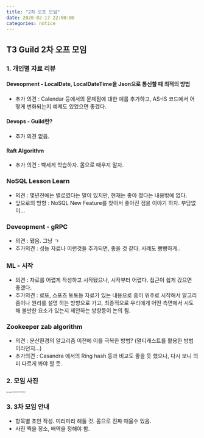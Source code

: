 ```yaml
---
title: "2차 오프 모임"
date: 2020-02-17 22:00:00
categories: notice
---
```






## T3 Guild 2차 오프 모임



### 1. 개인별 자료 리뷰

#### Deveopment - LocalDate, LocalDateTime을 Json으로 통신할 때 최적의 방법

- 추가 의견 : Calendar 등에서의 문제점에 대한 예를 추가하고, AS-IS 코드에서 어떻게 변화되는지 예제도 있었으면 좋겠다.



#### Devops - Guild란?

- 추가 의견 없음.



#### Raft Algorithm

- 추가 의견 : 빡세게 학습하자. 몸으로 때우지 말자.



### NoSQL Lesson Learn

- 의견 : 몇년전에는 별로였다는 말이 있지만, 현재는 좋아 졌다는 내용밖에 없다.
- 앞으로의 방향 : NoSQL New Feature를 찾아서 좋아진 점을 이야기 하자. 부담없이...



### Deveopment - gRPC

- 의견 : 됐음. 그냥 ㄱ
- 추가의견 : 성능 자료나 이런것들 추가되면, 좋을 것 같다. 사례도 빵빵하게..



### ML - 시작

- 의견 : 자료를 어렵게 작성하고 시작됐으나, 시작부터 어렵다. 접근이 쉽게 갔으면 좋겠다.
- 추가의견 : 로또, 스포츠 토토등 자료가 있는 내용으로 흥미 위주로 시작해서 알고리즘이나 원리를 설명 하는 방향으로 가고, 최종적으로 우리에게 어떤 측면에서 시도해 볼만한 요소가 있는지 제안하는 방향등이 논의 됨.



### Zookeeper zab algorithm

- 의견 : 분산환경의 알고리즘 이전에 이를 극복한 방법? (멀티캐스트를 활용한 방법이라던지...) 
- 추가의견 : Casandra 에서의 Ring hash 등과 비교도 좋을 듯 했으나, 다시 보니 의미 다르게 봐야 할 듯.



### 2. 모임 사진

<img src="https://github.com/neocode24/neocode24.github.io/2020-02-17-2차 오프 모임.assets/image-20200217231938353.png" alt="image-20200217231938353" style="zoom:25%;" />





### 3. 3차 모임 안내

- 항목별 초안 작성. 미리미리 해둘 것. 몸으로 진짜 때울수 있음.
- 사진 찍을 장소, 배역을 정해야 함.